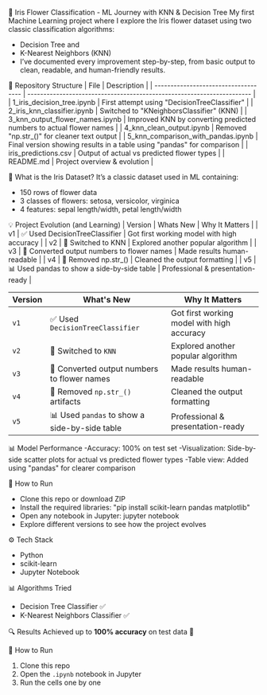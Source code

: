 🌸 Iris Flower Classification - ML Journey with KNN & Decision Tree
My first Machine Learning project where I explore the Iris flower dataset using two classic classification algorithms:
- Decision Tree and
- K-Nearest Neighbors (KNN)
- I’ve documented every improvement step-by-step, from basic output to clean, readable, and human-friendly results.

📁 Repository Structure
| File                                 | Description                                                            |
| ------------------------------------ | ---------------------------------------------------------------------- |
| 1_iris_decision_tree.ipynb           | First attempt using "DecisionTreeClassifier"                           |
| 2_iris_knn_classifier.ipynb          | Switched to "KNeighborsClassifier" (KNN)                               |
| 3_knn_output_flower_names.ipynb      | Improved KNN by converting predicted numbers to actual flower names    |
| 4_knn_clean_output.ipynb             | Removed "np.str_()" for cleaner text output                            |
| 5_knn_comparison_with_pandas.ipynb   | Final version showing results in a table using "pandas" for comparison |
| iris_predictions.csv                 | Output of actual vs predicted flower types                             |
| README.md                            | Project overview & evolution                                           |

🧠 What is the Iris Dataset?
It’s a classic dataset used in ML containing:
- 150 rows of flower data
- 3 classes of flowers: setosa, versicolor, virginica
- 4 features: sepal length/width, petal length/width

💡 Project Evolution (and Learning)
| Version | Whats New                                      | Why It Matters                             |
| v1      | ✅ Used DecisionTreeClassifier                | Got first working model with high accuracy |
| v2      | 🔄 Switched to KNN                            | Explored another popular algorithm         |
| v3      | 📝 Converted output numbers to flower names   | Made results human-readable                |
| v4      | 🧹 Removed np.str_()                          | Cleaned the output formatting              |
| v5      | 📊 Used pandas to show a side-by-side table   | Professional & presentation-ready          |

| Version | What's New                                    | Why It Matters                             |
| ------- | --------------------------------------------- | ------------------------------------------ |
| `v1`    | ✅ Used `DecisionTreeClassifier`               | Got first working model with high accuracy |
| `v2`    | 🔄 Switched to `KNN`                          | Explored another popular algorithm         |
| `v3`    | 📝 Converted output numbers to flower names   | Made results human-readable                |
| `v4`    | 🧹 Removed `np.str_()` artifacts              | Cleaned the output formatting              |
| `v5`    | 📊 Used `pandas` to show a side-by-side table | Professional & presentation-ready          |



📊 Model Performance
-Accuracy: 100% on test set
-Visualization: Side-by-side scatter plots for actual vs predicted flower types
-Table view: Added using "pandas" for clearer comparison

🔧 How to Run
- Clone this repo or download ZIP
- Install the required libraries:
"pip install scikit-learn pandas matplotlib"
- Open any notebook in Jupyter:
jupyter notebook
- Explore different versions to see how the project evolves


⚙️ Tech Stack
- Python
- scikit-learn
- Jupyter Notebook

📊 Algorithms Tried
- Decision Tree Classifier ✅
- K-Nearest Neighbors Classifier ✅

🔍 Results
Achieved up to **100% accuracy** on test data 🎯

📝 How to Run
1. Clone this repo
2. Open the `.ipynb` notebook in Jupyter
3. Run the cells one by one
